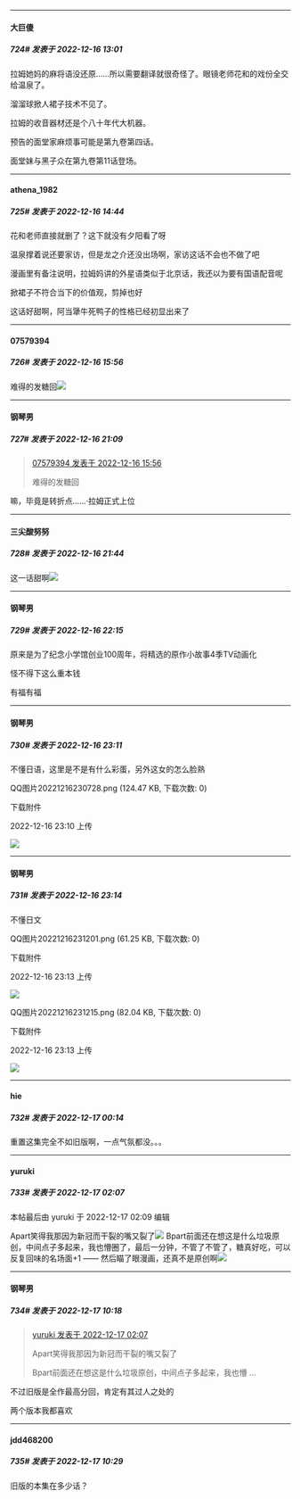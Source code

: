 

*****

####  大巨傻  
##### 724#       发表于 2022-12-16 13:01

拉姆她妈的麻将语没还原……所以需要翻译就很奇怪了。眼镜老师花和的戏份全交给温泉了。

溜溜球掀人裙子技术不见了。

拉姆的收音器材还是个八十年代大机器。

预告的面堂家麻烦事可能是第九卷第四话。

面堂妹与黑子众在第九卷第11话登场。



*****

####  athena_1982  
##### 725#       发表于 2022-12-16 14:44

花和老师直接就删了？这下就没有夕阳看了呀

温泉撑着说还要家访，但是龙之介还没出场啊，家访这话不会也不做了吧

漫画里有备注说明，拉姆妈讲的外星语类似于北京话，我还以为要有国语配音呢

掀裙子不符合当下的价值观，剪掉也好

这话好甜啊，阿当犟牛死鸭子的性格已经初显出来了



*****

####  07579394  
##### 726#       发表于 2022-12-16 15:56

难得的发糖回<img src="https://static.saraba1st.com/image/smiley/face2017/072.png" referrerpolicy="no-referrer">



*****

####  钢琴男  
##### 727#       发表于 2022-12-16 21:09

<blockquote><a href="httphttps://bbs.saraba1st.com/2b/forum.php?mod=redirect&amp;goto=findpost&amp;pid=58965872&amp;ptid=2045115" target="_blank">07579394 发表于 2022-12-16 15:56</a>

难得的发糖回</blockquote>
嘛，毕竟是转折点……·拉姆正式上位



*****

####  三尖酸努努  
##### 728#       发表于 2022-12-16 21:44

这一话甜啊<img src="https://static.saraba1st.com/image/smiley/face2017/072.png" referrerpolicy="no-referrer">



*****

####  钢琴男  
##### 729#       发表于 2022-12-16 22:15

原来是为了纪念小学馆创业100周年，将精选的原作小故事4季TV动画化

怪不得下这么重本钱

有福有福



*****

####  钢琴男  
##### 730#       发表于 2022-12-16 23:11

不懂日语，这里是不是有什么彩蛋，另外这女的怎么脸熟

QQ图片20221216230728.png
(124.47 KB, 下载次数: 0)

下载附件

2022-12-16 23:10 上传

<img src="https://img.saraba1st.com/forum/202212/16/231035v9b8pb8udfuwusii.png" referrerpolicy="no-referrer">



*****

####  钢琴男  
##### 731#       发表于 2022-12-16 23:14

不懂日文

QQ图片20221216231201.png
(61.25 KB, 下载次数: 0)

下载附件

2022-12-16 23:13 上传

<img src="https://img.saraba1st.com/forum/202212/16/231358r4yydu3jjj8jld0d.png" referrerpolicy="no-referrer">

QQ图片20221216231215.png
(82.04 KB, 下载次数: 0)

下载附件

2022-12-16 23:13 上传

<img src="https://img.saraba1st.com/forum/202212/16/231358vnks206t2uesvq68.png" referrerpolicy="no-referrer">



*****

####  hie  
##### 732#       发表于 2022-12-17 00:14

重置这集完全不如旧版啊，一点气氛都没。。。



*****

####  yuruki  
##### 733#       发表于 2022-12-17 02:07

 本帖最后由 yuruki 于 2022-12-17 02:09 编辑 

Apart笑得我那因为新冠而干裂的嘴又裂了<img src="https://static.saraba1st.com/image/smiley/face2017/066.png" referrerpolicy="no-referrer">
Bpart前面还在想这是什么垃圾原创，中间点子多起来，我也懵圈了，最后一分钟，不管了不管了，糖真好吃，可以反复回味的名场面+1
——
然后瞄了眼漫画，还真不是原创啊<img src="https://static.saraba1st.com/image/smiley/face2017/068.png" referrerpolicy="no-referrer">



*****

####  钢琴男  
##### 734#       发表于 2022-12-17 10:18

<blockquote><a href="httphttps://bbs.saraba1st.com/2b/forum.php?mod=redirect&amp;goto=findpost&amp;pid=58973935&amp;ptid=2045115" target="_blank">yuruki 发表于 2022-12-17 02:07</a>

Apart笑得我那因为新冠而干裂的嘴又裂了

Bpart前面还在想这是什么垃圾原创，中间点子多起来，我也懵 ...</blockquote>
不过旧版是全作最高分回，肯定有其过人之处的

两个版本我都喜欢



*****

####  jdd468200  
##### 735#       发表于 2022-12-17 10:29

旧版的本集在多少话？


